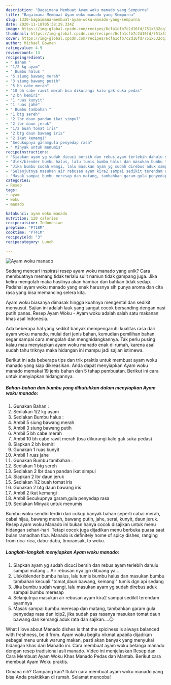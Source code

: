 ```yaml
---
description: "Bagaimana Membuat Ayam woku manado yang Sempurna"
title: "Bagaimana Membuat Ayam woku manado yang Sempurna"
slug: 1330-bagaimana-membuat-ayam-woku-manado-yang-sempurna
date: 2020-11-18T05:38:29.334Z
image: https://img-global.cpcdn.com/recipes/6cfa1cfb7c2d16fd/751x532cq70/ayam-woku-manado-foto-resep-utama.jpg
thumbnail: https://img-global.cpcdn.com/recipes/6cfa1cfb7c2d16fd/751x532cq70/ayam-woku-manado-foto-resep-utama.jpg
cover: https://img-global.cpcdn.com/recipes/6cfa1cfb7c2d16fd/751x532cq70/ayam-woku-manado-foto-resep-utama.jpg
author: Michael Bowman
ratingvalue: 4.9
reviewcount: 13
recipeingredient:
- " Bahan "
- "1/2 kg ayam"
- " Bumbu halus "
- "5 siung bawang merah"
- "3 siung bawang putih"
- "5 bh cabe merah"
- "10 bh cabe rawit merah bsa dikurangi kalo gak suka pedas"
- "2 bh kemiri"
- "1 ruas kunyit"
- "1 ruas jahe"
- " Bumbu tambahan "
- "1 btg sereh"
- "2 lbr daun pandan ikat simpul"
- "2 lbr daun jeruk"
- "1/2 buah tomat iris"
- "2 btg daun bawang iris"
- "2 ikat kemangi"
- "Secukupnya garamgula penyedap rasa"
- " Minyak untuk menumis"
recipeinstructions:
- "Siapkan ayam yg sudah dicuci bersih dan rebus ayam terlebih dahulu sampai matang... Air rebusan nya jgn dibuang ya..."
- "Ulek/blender bumbu halus, lalu tumis bumbu halus dan masukan bumbu tambahan kecuali &#34;tomat,daun bawang, kemangi&#34; tumis dgn api sedang"
- "Jika bumbu sudah wangi, lalu masukan ayam yg sudah direbus aduk sampai bumbu meresap"
- "Selanjutnya masukan air rebusan ayam kira2 sampai sedikit terendam ayamnya"
- "Masak sampai bumbu meresap dan matang, tambahkan garam gula penyedap rasa dan icip2, jika sudah pas rasanya masukan tomat daun bawang dan kemangi aduk rata dan sajikan....😉"
categories:
- Resep
tags:
- ayam
- woku
- manado

katakunci: ayam woku manado 
nutrition: 120 calories
recipecuisine: Indonesian
preptime: "PT18M"
cooktime: "PT41M"
recipeyield: "3"
recipecategory: Lunch

---
```



![Ayam woku manado](https://img-global.cpcdn.com/recipes/6cfa1cfb7c2d16fd/751x532cq70/ayam-woku-manado-foto-resep-utama.jpg)

Sedang mencari inspirasi resep ayam woku manado yang unik? Cara membuatnya memang tidak terlalu sulit namun tidak gampang juga. Jika keliru mengolah maka hasilnya akan hambar dan bahkan tidak sedap. Padahal ayam woku manado yang enak harusnya sih punya aroma dan cita rasa yang bisa memancing selera kita.

Ayam woku biasanya dimasak hingga kuahnya mengental dan sedikit menyusut. Sajian ini adalah lauk yang sangat cocok bersanding dengan nasi putih panas. Resep Ayam Woku - Ayam woku adalah salah satu makanan khas asal Indonesia.

Ada beberapa hal yang sedikit banyak mempengaruhi kualitas rasa dari ayam woku manado, mulai dari jenis bahan, kemudian pemilihan bahan segar sampai cara mengolah dan menghidangkannya. Tak perlu pusing kalau mau menyiapkan ayam woku manado enak di rumah, karena asal sudah tahu triknya maka hidangan ini mampu jadi sajian istimewa.


Berikut ini ada beberapa tips dan trik praktis untuk membuat ayam woku manado yang siap dikreasikan. Anda dapat menyiapkan Ayam woku manado memakai 19 jenis bahan dan 5 tahap pembuatan. Berikut ini cara untuk menyiapkan hidangannya.

<!--inarticleads1-->

##### Bahan-bahan dan bumbu yang dibutuhkan dalam menyiapkan Ayam woku manado:

1. Gunakan  Bahan :
1. Sediakan 1/2 kg ayam
1. Sediakan  Bumbu halus :
1. Ambil 5 siung bawang merah
1. Ambil 3 siung bawang putih
1. Ambil 5 bh cabe merah
1. Ambil 10 bh cabe rawit merah (bsa dikurangi kalo gak suka pedas)
1. Siapkan 2 bh kemiri
1. Gunakan 1 ruas kunyit
1. Ambil 1 ruas jahe
1. Gunakan  Bumbu tambahan :
1. Sediakan 1 btg sereh
1. Sediakan 2 lbr daun pandan ikat simpul
1. Siapkan 2 lbr daun jeruk
1. Sediakan 1/2 buah tomat iris
1. Gunakan 2 btg daun bawang iris
1. Ambil 2 ikat kemangi
1. Ambil Secukupnya garam,gula penyedap rasa
1. Sediakan  Minyak untuk menumis


Bumbu woku sendiri terdiri dari cukup banyak bahan seperti cabai merah, cabai hijau, bawang merah, bawang putih, jahe, serai, kunyit, daun jeruk. Resep ayam woku Manado ini bukan hanya cocok disajikan untuk menu hidangan sehari-hari. Tetapi cocok juga dijadikan menu berbuka puasa saat bulan ramadhan tiba. Manado is definitely home of spicy dishes, ranging from rica-rica, dabu-dabu, tinoransak, to woku. 

<!--inarticleads2-->

##### Langkah-langkah menyiapkan Ayam woku manado:

1. Siapkan ayam yg sudah dicuci bersih dan rebus ayam terlebih dahulu sampai matang... Air rebusan nya jgn dibuang ya...
1. Ulek/blender bumbu halus, lalu tumis bumbu halus dan masukan bumbu tambahan kecuali &#34;tomat,daun bawang, kemangi&#34; tumis dgn api sedang
1. Jika bumbu sudah wangi, lalu masukan ayam yg sudah direbus aduk sampai bumbu meresap
1. Selanjutnya masukan air rebusan ayam kira2 sampai sedikit terendam ayamnya
1. Masak sampai bumbu meresap dan matang, tambahkan garam gula penyedap rasa dan icip2, jika sudah pas rasanya masukan tomat daun bawang dan kemangi aduk rata dan sajikan....😉


What I love about Manado dishes is that the spiciness is always balanced with freshness, be it from. Ayam woku begitu nikmat apabila dijadikan sebagai menu untuk warung makan, pasti akan banyak yang menyukai hidangan khas dari Manado ini. Cara membuat ayam woku belanga manado dengan resep tradisional asli manado. Video ini menjelaskan Resep dan Cara Membuat Ayam Woku Khas Manado Pedas dan Mantab. Berikut cara membuat Ayam Woku praktis. 

Gimana nih? Gampang kan? Itulah cara membuat ayam woku manado yang bisa Anda praktikkan di rumah. Selamat mencoba!

